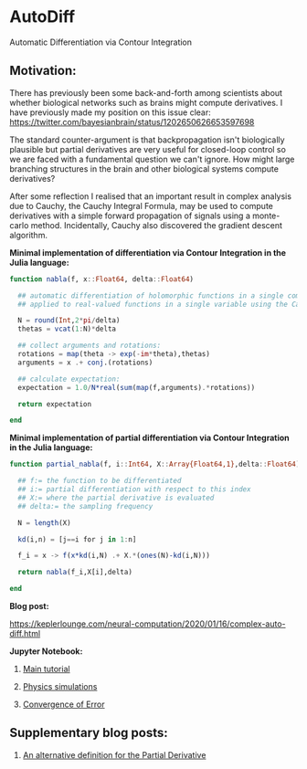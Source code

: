 # AutoDiff
Automatic Differentiation via Contour Integration

## Motivation: 

There has previously been some back-and-forth among scientists about whether biological networks such as brains
might compute derivatives. I have previously made my position on this issue clear: https://twitter.com/bayesianbrain/status/1202650626653597698

The standard counter-argument is that backpropagation isn't biologically plausible
but partial derivatives are very useful for closed-loop control so we are faced with a fundamental question we
can't ignore. How might large branching structures in the brain and other biological systems compute derivatives?

After some reflection I realised that an important result in complex analysis due to Cauchy, the Cauchy Integral Formula, 
may be used to compute derivatives with a simple forward propagation of signals using a monte-carlo method. Incidentally, 
Cauchy also discovered the gradient descent algorithm. 

**Minimal implementation of differentiation via Contour Integration in the Julia language:**

```julia
function nabla(f, x::Float64, delta::Float64)

  ## automatic differentiation of holomorphic functions in a single complex variable
  ## applied to real-valued functions in a single variable using the Cauchy Integral Formula

  N = round(Int,2*pi/delta)
  thetas = vcat(1:N)*delta

  ## collect arguments and rotations: 
  rotations = map(theta -> exp(-im*theta),thetas)
  arguments = x .+ conj.(rotations)  

  ## calculate expectation: 
  expectation = 1.0/N*real(sum(map(f,arguments).*rotations))

  return expectation

end
```

**Minimal implementation of partial differentiation via Contour Integration in the Julia language:**

```julia
function partial_nabla(f, i::Int64, X::Array{Float64,1},delta::Float64)

  ## f:= the function to be differentiated
  ## i:= partial differentiation with respect to this index
  ## X:= where the partial derivative is evaluated
  ## delta:= the sampling frequency

  N = length(X)

  kd(i,n) = [j==i for j in 1:n]

  f_i = x -> f(x*kd(i,N) .+ X.*(ones(N)-kd(i,N)))

  return nabla(f_i,X[i],delta)

end
```

**Blog post:**

https://keplerlounge.com/neural-computation/2020/01/16/complex-auto-diff.html

**Jupyter Notebook:**

1. [Main tutorial](https://github.com/AidanRocke/AutoDiff/blob/master/main_tutorial.ipynb)

2. [Physics simulations](https://github.com/AidanRocke/AutoDiff/blob/master/physics_simulations.ipynb)

3. [Convergence of Error](https://github.com/AidanRocke/AutoDiff/blob/master/convergence_of_error.ipynb)

## Supplementary blog posts: 

1. [An alternative definition for the Partial Derivative](https://keplerlounge.com/applied-math/2020/01/20/partial-derivative.html)

